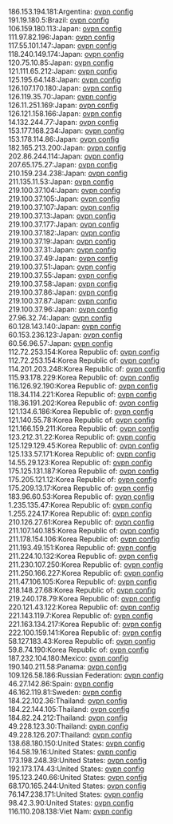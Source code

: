 186.153.194.181:Argentina: [ovpn config](vpn/186_153_194_181.ovpn)  
191.19.180.5:Brazil: [ovpn config](vpn/191_19_180_5.ovpn)  
106.159.180.113:Japan: [ovpn config](vpn/106_159_180_113.ovpn)  
111.97.82.196:Japan: [ovpn config](vpn/111_97_82_196.ovpn)  
117.55.101.147:Japan: [ovpn config](vpn/117_55_101_147.ovpn)  
118.240.149.174:Japan: [ovpn config](vpn/118_240_149_174.ovpn)  
120.75.10.85:Japan: [ovpn config](vpn/120_75_10_85.ovpn)  
121.111.65.212:Japan: [ovpn config](vpn/121_111_65_212.ovpn)  
125.195.64.148:Japan: [ovpn config](vpn/125_195_64_148.ovpn)  
126.107.170.180:Japan: [ovpn config](vpn/126_107_170_180.ovpn)  
126.119.35.70:Japan: [ovpn config](vpn/126_119_35_70.ovpn)  
126.11.251.169:Japan: [ovpn config](vpn/126_11_251_169.ovpn)  
126.121.158.166:Japan: [ovpn config](vpn/126_121_158_166.ovpn)  
14.132.244.77:Japan: [ovpn config](vpn/14_132_244_77.ovpn)  
153.177.168.234:Japan: [ovpn config](vpn/153_177_168_234.ovpn)  
153.178.114.86:Japan: [ovpn config](vpn/153_178_114_86.ovpn)  
182.165.213.200:Japan: [ovpn config](vpn/182_165_213_200.ovpn)  
202.86.244.114:Japan: [ovpn config](vpn/202_86_244_114.ovpn)  
207.65.175.27:Japan: [ovpn config](vpn/207_65_175_27.ovpn)  
210.159.234.238:Japan: [ovpn config](vpn/210_159_234_238.ovpn)  
211.135.11.53:Japan: [ovpn config](vpn/211_135_11_53.ovpn)  
219.100.37.104:Japan: [ovpn config](vpn/219_100_37_104.ovpn)  
219.100.37.105:Japan: [ovpn config](vpn/219_100_37_105.ovpn)  
219.100.37.107:Japan: [ovpn config](vpn/219_100_37_107.ovpn)  
219.100.37.13:Japan: [ovpn config](vpn/219_100_37_13.ovpn)  
219.100.37.177:Japan: [ovpn config](vpn/219_100_37_177.ovpn)  
219.100.37.182:Japan: [ovpn config](vpn/219_100_37_182.ovpn)  
219.100.37.19:Japan: [ovpn config](vpn/219_100_37_19.ovpn)  
219.100.37.31:Japan: [ovpn config](vpn/219_100_37_31.ovpn)  
219.100.37.49:Japan: [ovpn config](vpn/219_100_37_49.ovpn)  
219.100.37.51:Japan: [ovpn config](vpn/219_100_37_51.ovpn)  
219.100.37.55:Japan: [ovpn config](vpn/219_100_37_55.ovpn)  
219.100.37.58:Japan: [ovpn config](vpn/219_100_37_58.ovpn)  
219.100.37.86:Japan: [ovpn config](vpn/219_100_37_86.ovpn)  
219.100.37.87:Japan: [ovpn config](vpn/219_100_37_87.ovpn)  
219.100.37.96:Japan: [ovpn config](vpn/219_100_37_96.ovpn)  
27.96.32.74:Japan: [ovpn config](vpn/27_96_32_74.ovpn)  
60.128.143.140:Japan: [ovpn config](vpn/60_128_143_140.ovpn)  
60.153.236.123:Japan: [ovpn config](vpn/60_153_236_123.ovpn)  
60.56.96.57:Japan: [ovpn config](vpn/60_56_96_57.ovpn)  
112.72.253.154:Korea Republic of: [ovpn config](vpn/112_72_253_154.ovpn)  
112.72.253.154:Korea Republic of: [ovpn config](vpn/112_72_253_154.ovpn)  
114.201.203.248:Korea Republic of: [ovpn config](vpn/114_201_203_248.ovpn)  
115.93.178.229:Korea Republic of: [ovpn config](vpn/115_93_178_229.ovpn)  
116.126.92.190:Korea Republic of: [ovpn config](vpn/116_126_92_190.ovpn)  
118.34.114.221:Korea Republic of: [ovpn config](vpn/118_34_114_221.ovpn)  
118.36.191.202:Korea Republic of: [ovpn config](vpn/118_36_191_202.ovpn)  
121.134.6.186:Korea Republic of: [ovpn config](vpn/121_134_6_186.ovpn)  
121.140.55.78:Korea Republic of: [ovpn config](vpn/121_140_55_78.ovpn)  
121.166.159.211:Korea Republic of: [ovpn config](vpn/121_166_159_211.ovpn)  
123.212.31.22:Korea Republic of: [ovpn config](vpn/123_212_31_22.ovpn)  
125.129.129.45:Korea Republic of: [ovpn config](vpn/125_129_129_45.ovpn)  
125.133.57.171:Korea Republic of: [ovpn config](vpn/125_133_57_171.ovpn)  
14.55.29.123:Korea Republic of: [ovpn config](vpn/14_55_29_123.ovpn)  
175.125.131.187:Korea Republic of: [ovpn config](vpn/175_125_131_187.ovpn)  
175.205.121.12:Korea Republic of: [ovpn config](vpn/175_205_121_12.ovpn)  
175.209.13.17:Korea Republic of: [ovpn config](vpn/175_209_13_17.ovpn)  
183.96.60.53:Korea Republic of: [ovpn config](vpn/183_96_60_53.ovpn)  
1.235.135.47:Korea Republic of: [ovpn config](vpn/1_235_135_47.ovpn)  
1.255.224.17:Korea Republic of: [ovpn config](vpn/1_255_224_17.ovpn)  
210.126.27.61:Korea Republic of: [ovpn config](vpn/210_126_27_61.ovpn)  
211.107.140.185:Korea Republic of: [ovpn config](vpn/211_107_140_185.ovpn)  
211.178.154.106:Korea Republic of: [ovpn config](vpn/211_178_154_106.ovpn)  
211.193.49.151:Korea Republic of: [ovpn config](vpn/211_193_49_151.ovpn)  
211.224.10.132:Korea Republic of: [ovpn config](vpn/211_224_10_132.ovpn)  
211.230.107.250:Korea Republic of: [ovpn config](vpn/211_230_107_250.ovpn)  
211.250.166.227:Korea Republic of: [ovpn config](vpn/211_250_166_227.ovpn)  
211.47.106.105:Korea Republic of: [ovpn config](vpn/211_47_106_105.ovpn)  
218.148.27.68:Korea Republic of: [ovpn config](vpn/218_148_27_68.ovpn)  
219.240.178.79:Korea Republic of: [ovpn config](vpn/219_240_178_79.ovpn)  
220.121.43.122:Korea Republic of: [ovpn config](vpn/220_121_43_122.ovpn)  
221.143.119.7:Korea Republic of: [ovpn config](vpn/221_143_119_7.ovpn)  
221.163.134.217:Korea Republic of: [ovpn config](vpn/221_163_134_217.ovpn)  
222.100.159.141:Korea Republic of: [ovpn config](vpn/222_100_159_141.ovpn)  
58.127.183.43:Korea Republic of: [ovpn config](vpn/58_127_183_43.ovpn)  
59.8.74.190:Korea Republic of: [ovpn config](vpn/59_8_74_190.ovpn)  
187.232.104.180:Mexico: [ovpn config](vpn/187_232_104_180.ovpn)  
190.140.211.58:Panama: [ovpn config](vpn/190_140_211_58.ovpn)  
109.126.58.186:Russian Federation: [ovpn config](vpn/109_126_58_186.ovpn)  
46.27.142.86:Spain: [ovpn config](vpn/46_27_142_86.ovpn)  
46.162.119.81:Sweden: [ovpn config](vpn/46_162_119_81.ovpn)  
184.22.102.36:Thailand: [ovpn config](vpn/184_22_102_36.ovpn)  
184.22.144.105:Thailand: [ovpn config](vpn/184_22_144_105.ovpn)  
184.82.24.212:Thailand: [ovpn config](vpn/184_82_24_212.ovpn)  
49.228.123.30:Thailand: [ovpn config](vpn/49_228_123_30.ovpn)  
49.228.126.207:Thailand: [ovpn config](vpn/49_228_126_207.ovpn)  
138.68.180.150:United States: [ovpn config](vpn/138_68_180_150.ovpn)  
164.58.19.16:United States: [ovpn config](vpn/164_58_19_16.ovpn)  
173.198.248.39:United States: [ovpn config](vpn/173_198_248_39.ovpn)  
192.173.174.43:United States: [ovpn config](vpn/192_173_174_43.ovpn)  
195.123.240.66:United States: [ovpn config](vpn/195_123_240_66.ovpn)  
68.170.165.244:United States: [ovpn config](vpn/68_170_165_244.ovpn)  
76.147.238.171:United States: [ovpn config](vpn/76_147_238_171.ovpn)  
98.42.3.90:United States: [ovpn config](vpn/98_42_3_90.ovpn)  
116.110.208.138:Viet Nam: [ovpn config](vpn/116_110_208_138.ovpn)  
